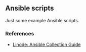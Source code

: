 ## Ansible scripts

Just some example Ansible scripts.

### References

* [Linode: Ansible Collection Guide](https://www.linode.com/docs/guides/deploy-linodes-using-linode-ansible-collection/)
